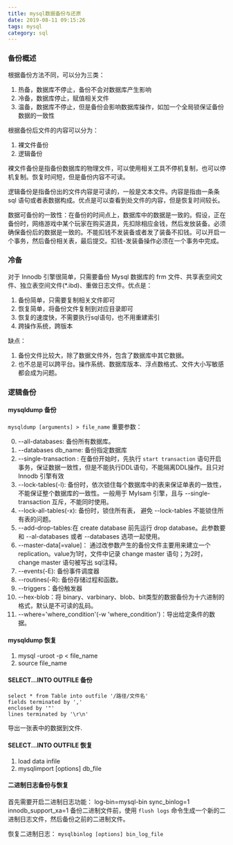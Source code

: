 ```yaml
---
title: mysql数据备份与还原
date: 2019-08-11 09:15:26
tags: mysql
category: sql
---
```

### 备份概述
根据备份方法不同，可以分为三类：
1. 热备，数据库不停止，备份不会对数据库产生影响
2. 冷备，数据库停止，赋值相关文件
3. 温备，数据库不停止，但是备份会影响数据库操作，如加一个全局锁保证备份数据的一致性

根据备份后文件的内容可以分为：
1. 裸文件备份
2. 逻辑备份

裸文件备份是指备份数据库的物理文件，可以使用相关工具不停机复制，也可以停机复制。恢复时间短，但是备份内容不可读。

逻辑备份是指备份出的文件内容是可读的，一般是文本文件。内容是指由一条条 sql 语句或者表数据构成。优点是可以查看到处文件的内容，但是恢复时间较长。

数据可备份的一致性：在备份的时间点上，数据库中的数据是一致的。假设，正在备份时，网络游戏中某个玩家在购买道具，先扣除相应金钱，然后发放装备。必须确保备份后的数据是一致的。不能扣钱不发装备或者发了装备不扣钱。可以开启一个事务，然后备份相关表，最后提交。扣钱-发装备操作必须在一个事务中完成。

### 冷备
对于 Innodb 引擎很简单，只需要备份 Mysql 数据库的 frm 文件、共享表空间文件、独立表空间文件(*.ibd)、重做日志文件。优点是：
1. 备份简单，只需要复制相关文件即可
2. 恢复简单，将备份文件复制到对应目录即可
3. 恢复的速度快，不需要执行sql语句，也不用重建索引
4. 跨操作系统，跨版本

缺点：
1. 备份文件比较大，除了数据文件外，包含了数据库中其它数据。
2. 也不总是可以跨平台。操作系统、数据库版本、浮点数格式、文件大小写敏感都会成为问题。

### 逻辑备份

#### mysqldump 备份
`mysqldump [arguments] > file_name`
重要参数：

0. --all-databases: 备份所有数据库。
1. --databases db_name: 备份指定数据库
2. --single-transaction : 在备份开始时，先执行 `start transaction` 语句开启事务，保证数据一致性，但是不能执行DDL语句，不能隔离DDL操作。且只对 Innodb 引擎有效
3. --lock-tables(-l): 备份时，依次锁住每个数据库中的表来保证单表的一致性，不能保证整个数据库的一致性。一般用于 MyIsam 引擎，且与 --single-transaction 互斥，不能同时使用。
4. --lock-all-tables(-x): 备份时，锁住所有表， 避免 --lock-tables 不能锁住所有表的问题。
5. --add-drop-tables:在 create database 前先运行 drop database。此参数要和 --al-databases 或者 --databases 选项一起使用。
6. --master-data[=value]： 通过改参数产生的备份文件主要用来建立一个 replication。value为1时，文件中记录 change master 语句；为2时，change master 语句被写出 sql注释。
7. --events(-E): 备份事件调度器
8. --routines(-R): 备份存储过程和函数。
9. --triggers：备份触发器
10. --hex-blob：将 binary、varbinary、blob、bit类型的数据备份为十六进制的格式，默认是不可读的乱码。
11. --where='where_condition'(-w 'where_condition')：导出给定条件的数据。

#### mysqldump 恢复
1. mysql -uroot -p &lt; file_name
2. source file_name

#### SELECT...INTO OUTFILE 备份
```
select * from Table into outfile '/路径/文件名'
fields terminated by ','
enclosed by '"'
lines terminated by '\r\n'
```
导出一张表中的数据到文件.

#### SELECT...INTO OUTFILE 恢复
1. load data infile    
2. mysqlimport [options] db_file

#### 二进制日志备份与恢复
首先需要开启二进制日志功能：
log-bin=mysql-bin
sync_binlog=1
innodb_support_xa=1
备份二进制文件前，使用 `flush logs` 命令生成一个新的二进制日志文件，然后备份之前的二进制文件。

恢复二进制日志：
`mysqlbinlog [options] bin_log_file`
